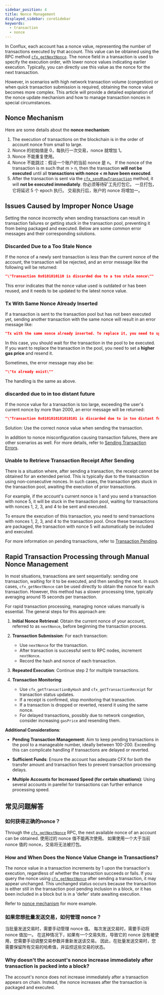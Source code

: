 ```yaml
---
sidebar_position: 4
title: Nonce Management
displayed_sidebar: coreSidebar
keywords:
  - transaction
  - nonce
---
```


In Conflux, each account has a nonce value, representing the number of transactions executed by that account. This value can be obtained using the RPC method [`cfx_getNextNonce`](/docs/core/build/json-rpc/cfx-namespace/#cfx_getnextnonce). The nonce field in a transaction is used to specify the execution order, with lower nonce values indicating earlier execution. Typically, you can directly use this value as the nonce for the next transaction.

However, in scenarios with high network transaction volume (congestion) or when quick transaction submission is required, obtaining the nonce value becomes more complex. This article will provide a detailed explanation of the nonce update mechanism and how to manage transaction nonces in special circumstances.

## Nonce Mechanism

Here are some details about the **nonce mechanism**:

1. The execution of transactions on the blockchain is in the order of account nonce from small to large.
2. Nonce 的初始值是 0，每执行一次交易，nonce 就增加 1。
3. Nonce 不能重复使用。
4. Nonce 不能跳过：假设一个账户的当前 nonce 是 n。 If the nonce of the transaction is m such that m > n, then the transaction **will not be executed** until all **transactions with nonce < m have been executed**.
5. After the transaction is sent via the [`cfx_sendRawTransaction`](/docs/core/build/json-rpc/cfx-namespace#cfx_sendrawtransaction) method, it will **not be executed immediately**. 你必须等待矿工先打包它。 一旦打包，它将延迟 5 个 epoch 执行。 交易执行后，账户的 nonce 将增加一。

## Issues Caused by Improper Nonce Usage

Setting the nonce incorrectly when sending transactions can result in transaction failures or getting stuck in the transaction pool, preventing it from being packaged and executed. Below are some common error messages and their corresponding solutions.

### Discarded Due to a Too Stale Nonce

If the nonce of a newly sent transaction is less than the current nonce of the account, the transaction will be rejected, and an error message like the following will be returned:

```json
"\"Transaction 0x0101010110 is discarded due to a too stale nonce\""
```

This error indicates that the nonce value used is outdated or has been reused, and it needs to be updated to the latest nonce value.

### Tx With Same Nonce Already Inserted

If a transaction is sent to the transaction pool but has not been executed yet, sending another transaction with the same nonce will result in an error message like:

```json
"Tx with the same nonce already inserted. To replace it, you need to specify a gas price > {}""
```

In this case, you should wait for the transaction in the pool to be executed. If you want to replace the transaction in the pool, you need to set a **higher gas price** and resend it.

Sometimes, the error message may also be:

```json
"\"tx already exist\""
```

The handling is the same as above.

### discarded due to in too distant future

If the nonce value for a transaction is too large, exceeding the user's current nonce by more than 2000, an error message will be returned:

```json
"\"Transaction 0x0101010101010101 is discarded due to in too distant future\""
```

Solution: Use the correct nonce value when sending the transaction.

In addition to nonce misconfiguration causing transaction failures, there are other scenarios as well. For more details, refer to [Sending Transaction Errors](./send-tx-error.md).

### Unable to Retrieve Transaction Receipt After Sending

There is a situation where, after sending a transaction, the receipt cannot be obtained for an extended period. This is typically due to the transaction using non-consecutive nonces. In such cases, the transaction gets stuck in the transaction pool, awaiting the execution of prior transactions.

For example, if the account's current nonce is 1 and you send a transaction with nonce 5, it will be stuck in the transaction pool, waiting for transactions with nonces 1, 2, 3, and 4 to be sent and executed.

To ensure the execution of this transaction, you need to send transactions with nonces 1, 2, 3, and 4 to the transaction pool. Once these transactions are packaged, the transaction with nonce 5 will automatically be included and executed.

For more information on pending transactions, refer to [Transaction Pending](./why-transaction-is-pending.md).

## Rapid Transaction Processing through Manual Nonce Management

In most situations, transactions are sent sequentially: sending one transaction, waiting for it to be executed, and then sending the next. In such cases, `cfx_getNextNonce` can be used directly to obtain the nonce for each transaction. However, this method has a slower processing time, typically averaging around 15 seconds per transaction.

For rapid transaction processing, managing nonce values manually is essential. The general steps for this approach are:

1. **Initial Nonce Retrieval**: Obtain the current nonce of your account, referred to as `nextNonce`, before beginning the transaction process.

2. **Transaction Submission**: For each transaction:
   - Use `nextNonce` for the transaction.
   - After transaction is successful sent to RPC nodes, increment `nextNonce`.
   - Record the hash and nonce of each transaction.

3. **Repeated Execution**: Continue step 2 for multiple transactions.

4. **Transaction Monitoring**:
   - Use `cfx_getTransactionByHash` and `cfx_getTransactionReceipt` for transaction status updates.
   - If a receipt is confirmed, stop monitoring that transaction.
   - If a transaction is dropped or reverted, resend it using the same nonce.
   - For delayed transactions, possibly due to network congestion, consider increasing `gasPrice` and resending them.

**Additional Considerations**:

- **Pending Transaction Management**: Aim to keep pending transactions in the pool to a manageable number, ideally between 100-200. Exceeding this can complicate handling if transactions are delayed or reverted.

- **Sufficient Funds**: Ensure the account has adequate CFX for both the transfer amount and transaction fees to prevent transaction processing delays.

- **Multiple Accounts for Increased Speed (for certain situations)**: Using several accounts in parellel for transactions can further enhance processing speed.

## 常见问题解答

### 如何获得正确的nonce？

Through the  [`cfx_getNextNonce`](/docs/core/build/json-rpc/cfx-namespace/#cfx_getnextnonce) RPC, the next available nonce of an account can be obtained. 使用过的 nonce 值不能再次使用。 如果使用一个大于当前 nonce 值的 nonce，交易将无法被打包。

### How and When Does the Nonce Value Change in Transactions?

The nonce value in a transaction increments by 1 upon the transaction's execution, regardless of whether the transaction succeeds or fails. If you query the nonce using [`cfx_getNextNonce`](/docs/core/build/json-rpc/cfx-namespace/#cfx_getnextnonce) after sending a transaction, it may appear unchanged. This unchanged status occurs because the transaction is either still in the transaction pool pending inclusion in a block, or it has been included in a block but is in a 'defer' state awaiting execution.

Refer to [nonce mechanism](./nonce.md#nonce-mechanism) for more example.

### 如果您想批量发送交易，如何管理 nonce？

当批量发送交易时，需要手动管理 nonce 值。 每次发送交易时，需要手动将 nonce 值加一。
在这种情况下，如果有一个交易失败，导致它的 nonce 没有被使用，您需要手动调整交易参数并重新发送该交易。
因此，在批量发送交易时，您需要保留所有交易的哈希值，并监控这些交易的状态。

### Why doesn't the account's nonce increase immediately after transaction is packed into a block?

The account's nonce does not increase immediately after a transaction appears on chain. Instead, the nonce increases after the transaction is packaged and executed.
